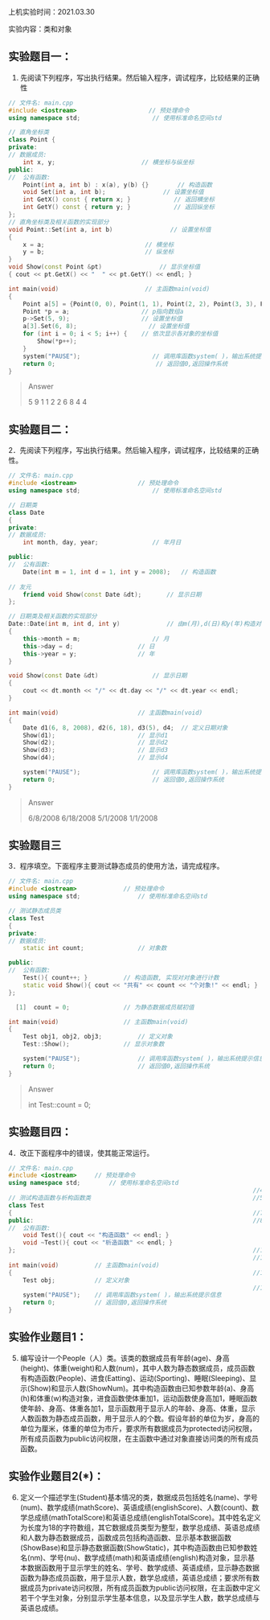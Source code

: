 上机实验时间：2021.03.30

实验内容：类和对象

## 实验题目一：

1. 先阅读下列程序，写出执行结果。然后输入程序，调试程序，比较结果的正确性

```c++
// 文件名: main.cpp
#include <iostream>                    // 预处理命令
using namespace std;                    // 使用标准命名空间std

// 直角坐标类
class Point {
private:
// 数据成员:
    int x, y;                        // 横坐标与纵坐标
public:
//  公有函数:
    Point(int a, int b) : x(a), y(b) {}        // 构造函数
    void Set(int a, int b);                // 设置坐标值
    int GetX() const { return x; }            // 返回横坐标
    int GetY() const { return y; }            // 返回纵坐标
};
// 直角坐标类及相关函数的实现部分
void Point::Set(int a, int b)                // 设置坐标值
{
    x = a;                            // 横坐标
    y = b;                            // 纵坐标
}
void Show(const Point &pt)                // 显示坐标值
{ cout << pt.GetX() << "  " << pt.GetY() << endl; }

int main(void)                        // 主函数main(void)
{
    Point a[5] = {Point(0, 0), Point(1, 1), Point(2, 2), Point(3, 3), Point(4, 4)}; // 由对象组成的数组
    Point *p = a;                    // p指向数组a
    p->Set(5, 9);                    // 设置坐标值
    a[3].Set(6, 8);                    // 设置坐标值
    for (int i = 0; i < 5; i++) {    // 依次显示各对象的坐标值
        Show(*p++);
    }
    system("PAUSE");                    // 调用库函数system( )，输出系统提示信息
    return 0;                            // 返回值0,返回操作系统
}
```

>Answer
>
>5  9
>1  1
>2  2
>6  8
>4  4

## 实验题目二：

2．先阅读下列程序，写出执行结果。然后输入程序，调试程序，比较结果的正确性。

```c++
// 文件名: main.cpp
#include <iostream>					// 预处理命令
using namespace std;					// 使用标准命名空间std

// 日期类
class Date
{
private:
// 数据成员:
	int month, day, year;				// 年月日

public:
//  公有函数:
 	Date(int m = 1, int d = 1, int y = 2008);	// 构造函数
	
// 友元
	friend void Show(const Date &dt);		// 显示日期
};

// 日期类及相关函数的实现部分
Date::Date(int m, int d, int y)				// 由m(月),d(日)和y(年)构造对象
{ 
	this->month = m;					// 月
	this->day = d;					// 日
	this->year = y;					// 年
}

void Show(const Date &dt)				// 显示日期
{
	cout << dt.month << "/" << dt.day << "/" << dt.year << endl;
}

int main(void)						// 主函数main(void)
{
	Date d1(6, 8, 2008), d2(6, 18), d3(5), d4;	// 定义日期对象
	Show(d1);						// 显示d1
	Show(d2);						// 显示d2
	Show(d3);						// 显示d3
	Show(d4);						// 显示d4

    system("PAUSE");            		// 调用库函数system( )，输出系统提示信息
    return 0;                    		// 返回值0,返回操作系统
}
```

> Answer
>
> 6/8/2008
> 6/18/2008
> 5/1/2008
> 1/1/2008

## 实验题目三

3．程序填空。下面程序主要测试静态成员的使用方法，请完成程序。

```c++
// 文件名: main.cpp
#include <iostream>				// 预处理命令
using namespace std;				// 使用标准命名空间std

// 测试静态成员类
class Test
{
private:
// 数据成员:
	static int count;				// 对象数

public:
//  公有函数:
	Test(){ count++; } 			// 构造函数, 实现对对象进行计数
	static void Show(){ cout << "共有" << count << "个对象!" << endl; }		// 显示对象数
};

  [1]  count = 0;				// 为静态数据成员赋初值

int main(void)					// 主函数main(void)
{
	Test obj1, obj2, obj3;			// 定义对象
	Test::Show();				// 显示对象数

	system("PAUSE");            	// 调用库函数system( )，输出系统提示信息
	return 0;                    	// 返回值0,返回操作系统
}
```

> Answer
>
> int Test::count = 0;

## 实验题目四：

4．改正下面程序中的错误，使其能正常运行。

```c++
// 文件名: main.cpp														//1
#include <iostream>		// 预处理命令										//2
using namespace std;		// 使用标准命名空间std								//3
																	//4
// 测试构造函数与析构函数类												//5
class Test																//6
{																	//7
public:																//8
//  公有函数:															//9
	void Test(){ cout << "构造函数" << endl; }									//10
	void ~Test(){ cout << "析造函数" << endl; }									//11
};																	//12
																	//13
int main(void)			// 主函数main(void)									//14
{																	//15
	Test obj;			// 定义对象										//16
																	//17
	system("PAUSE");	// 调用库函数system( )，输出系统提示信息					//18
	return 0;			// 返回值0,返回操作系统								//19
}	
```

## 实验作业题目1：

5. 编写设计一个People（人）类。该类的数据成员有年龄(age)、身高(height)、体重(weight)和人数(num)，其中人数为静态数据成员，成员函数有构造函数(People)、进食(Eatting)、运动(Sporting)、睡眠(Sleeping)、显示(Show)和显示人数(ShowNum)。其中构造函数由已知参数年龄(a)、身高(h)和体重(w)构造对象，进食函数使体重加1，运动函数使身高加1，睡眠函数使年龄、身高、体重各加1，显示函数用于显示人的年龄、身高、体重，显示人数函数为静态成员函数，用于显示人的个数。假设年龄的单位为岁，身高的单位为厘米，体重的单位为市斤，要求所有数据成员为protected访问权限，所有成员函数为public访问权限，在主函数中通过对象直接访问类的所有成员函数。

## 实验作业题目2(*)：

6. 定义一个描述学生(Student)基本情况的类，数据成员包括姓名(name)、学号(num)、数学成绩(mathScore)、英语成绩(englishScore)、人数(count)、数学总成绩(mathTotalScore)和英语总成绩(englishTotalScore)。其中姓名定义为长度为18的字符数组，其它数据成员类型为整型，数学总成绩、英语总成绩和人数为静态数据成员，函数成员包括构造函数、显示基本数据函数(ShowBase)和显示静态数据函数(ShowStatic)，其中构造函数由已知参数姓名(nm)、学号(nu)、数学成绩(math)和英语成绩(english)构造对象，显示基本数据函数用于显示学生的姓名、学号、数学成绩、英语成绩，显示静态数据函数为静态成员函数，用于显示人数，数学总成绩，英语总成绩；要求所有数据成员为private访问权限，所有成员函数为public访问权限，在主函数中定义若干个学生对象，分别显示学生基本信息，以及显示学生人数，数学总成绩与英语总成绩。